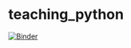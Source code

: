 # teaching_python
[![Binder](https://mybinder.org/badge_logo.svg)](https://mybinder.org/v2/gh/cvtalk/teaching_python//master?filepath=index.ipynb)
